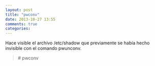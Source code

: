 ```yaml
---
layout: post
title: "pwconv"
date: 2013-10-27 13:55
comments: true
categories: 
---
```

Hace visible el archivo /etc/shadow que previamente se había hecho invisible con el comando pwunconv.

>\# pwconv

